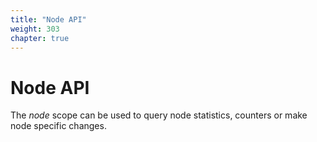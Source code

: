 ```yaml
---
title: "Node API"
weight: 303
chapter: true
---
```


# Node API

The *node* scope can be used to query node statistics, counters or make
node specific changes.
